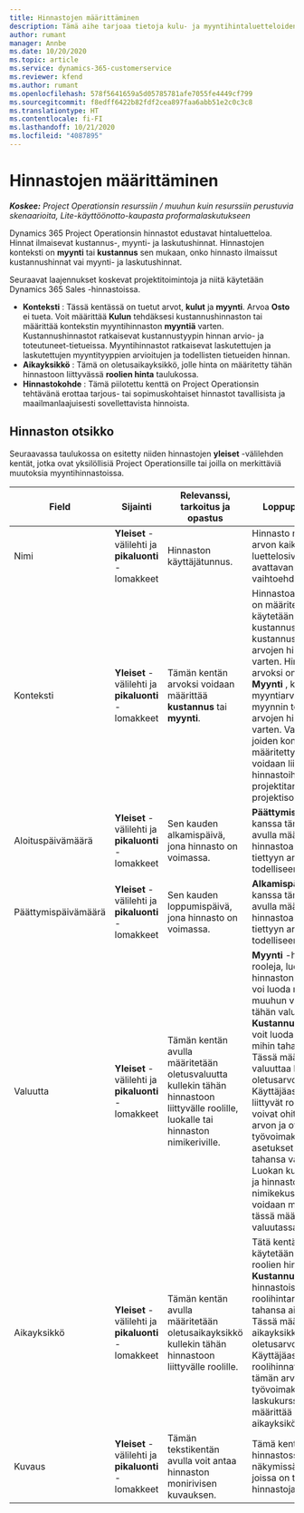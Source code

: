 ```yaml
---
title: Hinnastojen määrittäminen
description: Tämä aihe tarjoaa tietoja kulu- ja myyntihintaluetteloiden määrittämisestä.
author: rumant
manager: Annbe
ms.date: 10/20/2020
ms.topic: article
ms.service: dynamics-365-customerservice
ms.reviewer: kfend
ms.author: rumant
ms.openlocfilehash: 578f5641659a5d05785781afe7055fe4449cf799
ms.sourcegitcommit: f8edff6422b82fdf2cea897faa6abb51e2c0c3c8
ms.translationtype: HT
ms.contentlocale: fi-FI
ms.lasthandoff: 10/21/2020
ms.locfileid: "4087895"
---
```

# <a name="set-up-price-lists"></a>Hinnastojen määrittäminen

_**Koskee:** Project Operationsin resurssiin / muuhun kuin resurssiin perustuvia skenaarioita, Lite-käyttöönotto-kaupasta proformalaskutukseen_

Dynamics 365 Project Operationsin hinnastot edustavat hintaluetteloa. Hinnat ilmaisevat kustannus-, myynti- ja laskutushinnat. Hinnastojen konteksti on **myynti** tai **kustannus** sen mukaan, onko hinnasto ilmaissut kustannushinnat vai myynti- ja laskutushinnat.

Seuraavat laajennukset koskevat projektitoimintoja ja niitä käytetään Dynamics 365 Sales -hinnastoissa.

- **Konteksti** : Tässä kentässä on tuetut arvot, **kulut** ja **myynti**. Arvoa **Osto** ei tueta. Voit määrittää **Kulun** tehdäksesi kustannushinnaston tai määrittää kontekstin myyntihinnaston **myyntiä** varten. Kustannushinnastot ratkaisevat kustannustyypin hinnan arvio- ja toteutuneet-tietueissa. Myyntihinnastot ratkaisevat laskutettujen ja laskutettujen myyntityyppien arvioitujen ja todellisten tietueiden hinnan.
- **Aikayksikkö** : Tämä on oletusaikayksikkö, jolle hinta on määritetty tähän hinnastoon liittyvässä **roolien hinta** taulukossa.
- **Hinnastokohde** : Tämä piilotettu kenttä on Project Operationsin tehtävänä erottaa tarjous- tai sopimuskohtaiset hinnastot tavallisista ja maailmanlaajuisesti sovellettavista hinnoista.

## <a name="price-list-header"></a>Hinnaston otsikko

Seuraavassa taulukossa on esitetty niiden hinnastojen **yleiset** -välilehden kentät, jotka ovat yksilöllisiä Project Operationsille tai joilla on merkittäviä muutoksia myyntihinnastoissa.

| Field | Sijainti | Relevanssi, tarkoitus ja opastus | Loppupään vaikutus |
| --- | --- | --- | --- |
| Nimi | **Yleiset** -välilehti ja **pikaluonti** -lomakkeet | Hinnaston käyttäjätunnus. | Hinnasto näyttää tämän arvon kaikilla luettelosivuilla ja avattavan luettelon vaihtoehdoissa.|
| Konteksti | **Yleiset** -välilehti ja **pikaluonti** -lomakkeet | Tämän kentän arvoksi voidaan määrittää **kustannus** tai **myynti**. | Hinnastoa, jonka arvoksi on määritetty **kustannus** , käytetään kustannusarvioiden ja kustannusten todellisten arvojen hinnan etsimistä varten. Hinnastoa, jonka arvoksi on määritetty **Myynti** , käytetään myyntiarvioiden ja myynnin todellisten arvojen hinnan etsimistä varten. Vain hinnastot, joiden kontekstiksi on määritetty **myynti** , voidaan liittää projektin hinnastoihin asiakkaille, projektitarjouksille tai projektisopimuksille. |
| Aloituspäivämäärä | **Yleiset** -välilehti ja **pikaluonti** -lomakkeet | Sen kauden alkamispäivä, jona hinnasto on voimassa. | **Päättymispäivä** -kentän kanssa tämän kentän avulla määritetään, mitä hinnastoa käytetään tiettyyn arvioon tai todelliseen riviin. |
| Päättymispäivämäärä | **Yleiset** -välilehti ja **pikaluonti** -lomakkeet | Sen kauden loppumispäivä, jona hinnasto on voimassa. | **Alkamispäivä** -kentän kanssa tämän kentän avulla määritetään, mitä hinnastoa käytetään tiettyyn arvioon tai todelliseen riviin. |
| Valuutta | **Yleiset** -välilehti ja **pikaluonti** -lomakkeet | Tämän kentän avulla määritetään oletusvaluutta kullekin tähän hinnastoon liittyvälle roolille, luokalle tai hinnaston nimikeriville. | **Myynti** -hinnastoja, rooleja, luokkia tai hinnaston nimikerivejä ei voi luoda mihinkään muuhun valuuttaan kuin tähän valuuttaan. **Kustannus** -hinnastoissa voit luoda roolihintarivin mihin tahansa valuuttaan. Tässä määritettyä valuuttaa käytetään oletusarvona. Käyttäjäasetukset, jotka liittyvät roolien hintoihin, voivat ohittaa tämän arvon ja ottaa työvoimakustannushinnan asetukset käyttöön missä tahansa valuutassa. Luokan kustannushinnat ja hinnaston nimikekustannukset voidaan määrittää vain tässä määritetyssä valuutassa. |
| Aikayksikkö | **Yleiset** -välilehti ja **pikaluonti** -lomakkeet | Tämän kentän avulla määritetään oletusaikayksikkö kullekin tähän hinnastoon liittyvälle roolille. | Tätä kentän arvoa käytetään vain liittyvien roolien hinta-asetuksissa. **Kustannus** - ja **Myynti** -hinnastoissa voit luoda roolihintarivin mihin tahansa aikayksikköön. Tässä määritettyä aikayksikköä käytetään oletusarvona. Käyttäjäasetuksiin liittyvät roolihinnat voivat ohittaa tämän arvon, jotta työvoimakustannukset ja laskukurssi voidaan määrittää millä tahansa aikayksiköllä. |
| Kuvaus | **Yleiset** -välilehti ja **pikaluonti** -lomakkeet | Tämän tekstikentän avulla voit antaa hinnaston monirivisen kuvauksen. | Tämä kenttä näkyy hinnastossa **liittyvissä** näkymissä eri kohteissa, joissa on toisiinsa liittyviä hinnastoja. |
